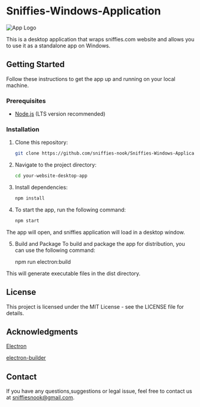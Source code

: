 # Sniffies-Windows-Application
![App Logo](sniffies-nook/Sniffies-Windows-Application/main/favicon.ico)

This is a desktop application that wraps sniffies.com website and allows you to use it as a standalone app on Windows.

## Getting Started

Follow these instructions to get the app up and running on your local machine.

### Prerequisites

- [Node.js](https://nodejs.org/) (LTS version recommended)

### Installation

1. Clone this repository:

   ```bash
   git clone https://github.com/sniffies-nook/Sniffies-Windows-Application.git

   
2. Navigate to the project directory:

    ```bash
    cd your-website-desktop-app


3. Install dependencies:
    
    ```bash
    npm install

4. To start the app, run the following command:
    
    ```bash
    npm start

The app will open, and sniffies application will load in a desktop window.

5. Build and Package
To build and package the app for distribution, you can use the following command:

    npm run electron:build

This will generate executable files in the dist directory.

## License

This project is licensed under the MIT License - see the LICENSE file for details.

## Acknowledgments

[Electron](https://www.electronjs.org/)

[electron-builder](https://www.electron.build/)

## Contact
If you have any questions,suggestions or legal issue, feel free to contact us at sniffiesnook@gmail.com.
